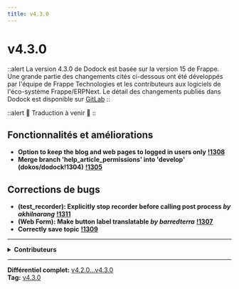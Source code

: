 ```yaml
---
title: v4.3.0
---
```


# v4.3.0

::alert
La version 4.3.0 de Dodock est basée sur la version 15 de Frappe.
Une grande partie des changements cités ci-dessous ont été développés par l'équipe de Frappe Technologies et les contributeurs aux logiciels de l'éco-système Frappe/ERPNext.
Le détail des changements publiés dans Dodock est disponible sur [GitLab](https://gitlab.com/dokos/dodock/-/releases/v4.3.0)
::

::alert
:construction: Traduction à venir :construction:
::

## Fonctionnalités et améliorations

- **Option to keep the blog and web pages to logged in users only** **[!1308](https://gitlab.com/dokos/dodock/-/merge_requests/1308)**
- **Merge branch 'help\_article\_permissions' into 'develop' (dokos/dodock!1304)** **[!1305](https://gitlab.com/dokos/dodock/-/merge_requests/1305)**


## Corrections de bugs

- **(test\_recorder): Explicitly stop recorder before calling post process _by akhilnarang_** **[!1311](https://gitlab.com/dokos/dodock/-/merge_requests/1311)**
- **(Web Form): Make button label translatable _by barredterra_** **[!1307](https://gitlab.com/dokos/dodock/-/merge_requests/1307)**
- **Correctly save topic** **[!1309](https://gitlab.com/dokos/dodock/-/merge_requests/1309)**


---

<details><summary><b>Contributeurs</b></summary>

- **Charles-Henri Decultot** (7)
- **Akhil Narang** (1)
- **Raffael Meyer** (1)

</details>


---

**Différentiel complet:** [v4.2.0...v4.3.0](https://gitlab.com/dokos/dodock/-/compare/v4.2.0...v4.3.0)  
**Tag:** [v4.3.0](https://gitlab.com/dokos/dodock/-/tags/v4.3.0)